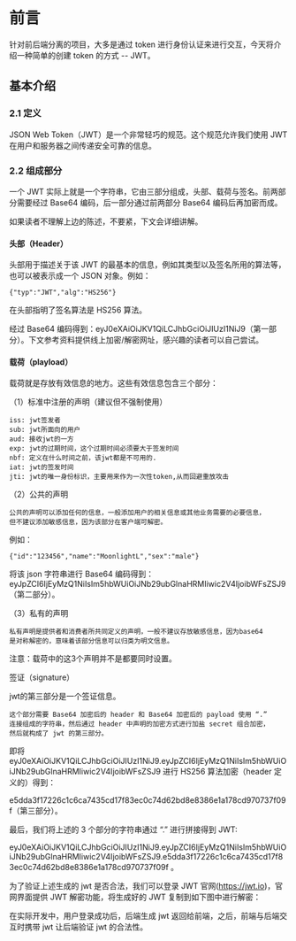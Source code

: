 # 前言
针对前后端分离的项目，大多是通过 token 进行身份认证来进行交互，今天将介绍一种简单的创建 token 的方式 -- JWT。
  
## 基本介绍
### 2.1 定义
JSON Web Token（JWT）是一个非常轻巧的规范。这个规范允许我们使用 JWT 在用户和服务器之间传递安全可靠的信息。
  
### 2.2 组成部分
一个 JWT 实际上就是一个字符串，它由三部分组成，头部、载荷与签名。前两部分需要经过 Base64 编码，后一部分通过前两部分 Base64 编码后再加密而成。
  
如果读者不理解上边的陈述，不要紧，下文会详细讲解。

#### 头部（Header）

头部用于描述关于该 JWT 的最基本的信息，例如其类型以及签名所用的算法等，也可以被表示成一个 JSON 对象。例如：
```
{"typ":"JWT","alg":"HS256"}
```
在头部指明了签名算法是 HS256 算法。

经过 Base64 编码得到：eyJ0eXAiOiJKV1QiLCJhbGciOiJIUzI1NiJ9（第一部分）。下文参考资料提供线上加密/解密网址，感兴趣的读者可以自己尝试。

#### 载荷（playload）

载荷就是存放有效信息的地方。这些有效信息包含三个部分：

（1）标准中注册的声明（建议但不强制使用）
```
iss: jwt签发者
sub: jwt所面向的用户
aud: 接收jwt的一方
exp: jwt的过期时间，这个过期时间必须要大于签发时间
nbf: 定义在什么时间之前，该jwt都是不可用的.
iat: jwt的签发时间
jti: jwt的唯一身份标识，主要用来作为一次性token,从而回避重放攻击
```
（2）公共的声明
```
公共的声明可以添加任何的信息，一般添加用户的相关信息或其他业务需要的必要信息，
但不建议添加敏感信息，因为该部分在客户端可解密。
```
例如：
```
{"id":"123456","name":"MoonlightL","sex":"male"}
```
将该 json 字符串进行 Base64 编码得到：eyJpZCI6IjEyMzQ1NiIsIm5hbWUiOiJNb29ubGlnaHRMIiwic2V4IjoibWFsZSJ9（第二部分）。

（3）私有的声明
```
私有声明是提供者和消费者所共同定义的声明，一般不建议存放敏感信息，因为base64 
是对称解密的，意味着该部分信息可以归类为明文信息。
```
注意：载荷中的这3个声明并不是都要同时设置。

签证（signature）

jwt的第三部分是一个签证信息。
```
这个部分需要 Base64 加密后的 header 和 Base64 加密后的 payload 使用 “.” 
连接组成的字符串，然后通过 header 中声明的加密方式进行加盐 secret 组合加密，
然后就构成了 jwt 的第三部分。
```
即将 eyJ0eXAiOiJKV1QiLCJhbGciOiJIUzI1NiJ9.eyJpZCI6IjEyMzQ1NiIsIm5hbWUiOiJNb29ubGlnaHRMIiwic2V4IjoibWFsZSJ9 进行 HS256 算法加密（header 定义的）得到：

e5dda3f17226c1c6ca7435cd17f83ec0c74d62bd8e8386e1a178cd970737f09f（第三部分）。

最后，我们将上述的 3 个部分的字符串通过 “.” 进行拼接得到 JWT:

eyJ0eXAiOiJKV1QiLCJhbGciOiJIUzI1NiJ9.eyJpZCI6IjEyMzQ1NiIsIm5hbWUiOiJNb29ubGlnaHRMIiwic2V4IjoibWFsZSJ9.e5dda3f17226c1c6ca7435cd17f83ec0c74d62bd8e8386e1a178cd970737f09f 。

为了验证上述生成的 jwt 是否合法，我们可以登录 JWT 官网(https://jwt.io)，官网界面提供 JWT 解密功能，将生成好的 JWT 复制到如下图中进行解密：

在实际开发中，用户登录成功后，后端生成 jwt 返回给前端，之后，前端与后端交互时携带 jwt 让后端验证 jwt 的合法性。